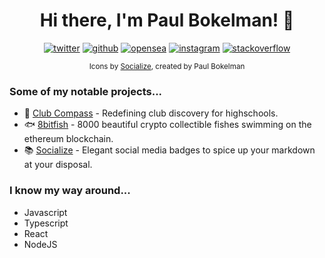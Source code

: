 <h1 align="center">Hi there, I'm Paul Bokelman! 👋</h1>

<p align="center">
  <span><a href="https://twitter.com/8bitfish_crypto"><img src="https://socialize-md.vercel.app/api/badge/twitter" alt="twitter" /></a></span>
  <span><a href="https://github.com/paul-bokelman"><img src="https://socialize-md.vercel.app/api/badge/github" alt="github" /></a></span>
  <span><a href="https://testnets.opensea.io/collection/8bitfish-v4"><img src="https://socialize-md.vercel.app/api/badge/opensea" alt="opensea" /></a></span>
  <span><a href="https://www.instagram.com/paul.bokelman/"><img src="https://socialize-md.vercel.app/api/badge/instagram" alt="instagram" /></a></span>
  <span><a href="https://stackoverflow.com/users/14832835/storm"><img src="https://socialize-md.vercel.app/api/badge/stackoverflow" alt="stackoverflow" /></a></span>
</p>

<p align="center"><sub>Icons by <a href="https://socialize-md.vercel.app/">Socialize</a>, created by Paul Bokelman</sub></p>

### Some of my notable projects...

- 🧭 [Club Compass](https://clubcompass.net) - Redefining club discovery for highschools.
- 🐟 [8bitfish](https://github.com/8bitfish) - 8000 beautiful crypto collectible fishes swimming on the ethereum blockchain.
- 📚 [Socialize](https://github.com/paul-bokelman/socialize) - Elegant social media badges to spice up your markdown at your disposal.


### I know my way around... 

- Javascript
- Typescript
- React
- NodeJS

<!-- 
![Paul Bokelmans github stats](https://github-readme-stats.vercel.app/api?username=paul-bokelman)

[![Top Langs](https://github-readme-stats.vercel.app/api/top-langs/?username=paul-bokelman)](https://github.com/anuraghazra/github-readme-stats)
 -->

